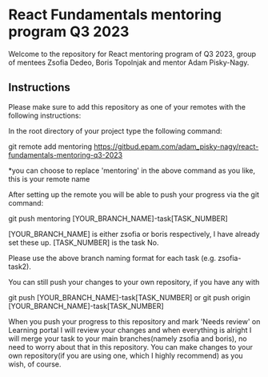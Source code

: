 # React Fundamentals mentoring program Q3 2023

Welcome to the repository for React mentoring program of Q3 2023, group of mentees Zsofia Dedeo, Boris Topolnjak and mentor Adam Pisky-Nagy.

## Instructions

Please make sure to add this repository as one of your remotes with the following instructions:

In the root directory of your project type the following command:

git remote add mentoring https://gitbud.epam.com/adam_pisky-nagy/react-fundamentals-mentoring-q3-2023

*you can choose to replace 'mentoring' in the above command as you like, this is your remote name

After setting up the remote you will be able to push your progress via the git command:

git push mentoring [YOUR_BRANCH_NAME]-task[TASK_NUMBER]

[YOUR_BRANCH_NAME] is either zsofia or boris respectively, I have already set these up.
  [TASK_NUMBER] is the task No.

Please use the above branch naming format for each task (e.g. zsofia-task2).

You can still push your changes to your own repository, if you have any with

git push [YOUR_BRANCH_NAME]-task[TASK_NUMBER]
  or
  git push origin [YOUR_BRANCH_NAME]-task[TASK_NUMBER]

When you push your progress to this repository and mark 'Needs review' on Learning portal I will review your changes and when everything is alright I will merge your task to your main branches(namely zsofia and boris), no need to worry about that in this repository. You can make changes to your own repository(if you are using one, which I highly recommend) as you wish, of course.